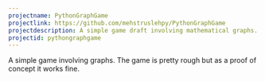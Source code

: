 ```yaml
---
projectname: PythonGraphGame
projectlink: https://github.com/mehstruslehpy/PythonGraphGame
projectdescription: A simple game draft involving mathematical graphs.
projectid: pythongraphgame
---
```

A simple game involving graphs. The game is pretty rough but as a proof of concept it works fine.
